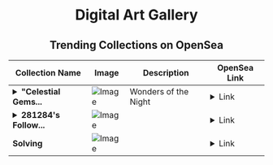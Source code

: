 <div align="center">

# Digital Art Gallery

## Trending Collections on OpenSea

| Collection Name                       | Image                                                                                     | Description                       | OpenSea Link                                                                                          |
|---------------------------------------|-------------------------------------------------------------------------------------------|-----------------------------------|--------------------------------------------------------------------------------------------------------|
| **<details><summary>"Celestial Gems...</summary>"Celestial Gems"</details>** | ![Image](https://i.seadn.io/s/raw/files/bd0b42e83eff1b3ed745c268d04ca7d0.jpg?w=500&auto=format?w=200&auto=format) | Wonders of the Night | <details><summary>Link</summary>["Celestial Gems"](https://opensea.io/collection/celestial-gems-18)</details> |
| **<details><summary>281284's Follow...</summary>281284's Follower</details>** | ![Image](https://i.seadn.io/s/raw/files/19f9f090920392cc3650cbdf4361755b.png?w=500&auto=format?w=200&auto=format) |  | <details><summary>Link</summary>[281284's Follower](https://opensea.io/collection/281284-s-follower)</details> |
| **Solving** | ![Image](https://i.seadn.io/s/raw/files/c2dc2a0b2c3aa5001ec7a1ba41332e41.jpg?w=500&auto=format?w=200&auto=format) |  | <details><summary>Link</summary>[Solving](https://opensea.io/collection/solving-10)</details> |

</div>